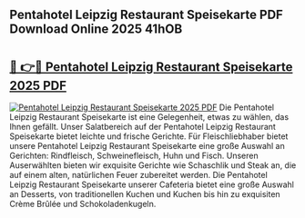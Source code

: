 ## Pentahotel Leipzig Restaurant Speisekarte PDF Download Online 2025 41hOB

# <h2><a href="http://gce9ac.nevu.top/?p=Pentahotel+Leipzig+Restaurant+Speisekarte">🔗 👉🔴 Pentahotel Leipzig Restaurant Speisekarte 2025 PDF</a></h2>

[![Pentahotel Leipzig Restaurant Speisekarte 2025 PDF](https://i.imgur.com/dBaPXMq.png)](http://gce9ac.nevu.top/?p=Pentahotel+Leipzig+Restaurant+Speisekarte)
Die Pentahotel Leipzig Restaurant Speisekarte ist eine Gelegenheit, etwas zu wählen, das Ihnen gefällt. Unser Salatbereich auf der Pentahotel Leipzig Restaurant Speisekarte bietet leichte und frische Gerichte. Für Fleischliebhaber bietet unsere Pentahotel Leipzig Restaurant Speisekarte eine große Auswahl an Gerichten: Rindfleisch, Schweinefleisch, Huhn und Fisch. Unseren Auserwählten bieten wir exquisite Gerichte wie Schaschlik und Steak an, die auf einem alten, natürlichen Feuer zubereitet werden. Die Pentahotel Leipzig Restaurant Speisekarte unserer Cafeteria bietet eine große Auswahl an Desserts, von traditionellen Kuchen und Kuchen bis hin zu exquisiten Crème Brûlée und Schokoladenkugeln.
